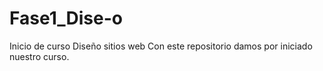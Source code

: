 # Fase1_Dise-o
Inicio de curso Diseño sitios web
Con este repositorio damos por iniciado nuestro curso.
